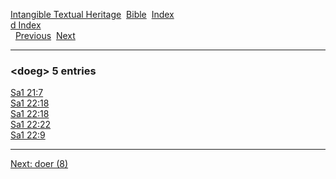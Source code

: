 [Intangible Textual Heritage](../../index)  [Bible](../index) 
[Index](index)   
[d Index](_d_)  
  [Previous](c03313)  [Next](c03315) 

------------------------------------------------------------------------

### &lt;doeg&gt; 5 entries

[Sa1 21:7](../kjv/sa1021.htm#007)  
[Sa1 22:18](../kjv/sa1022.htm#018)  
[Sa1 22:18](../kjv/sa1022.htm#018)  
[Sa1 22:22](../kjv/sa1022.htm#022)  
[Sa1 22:9](../kjv/sa1022.htm#009)  

------------------------------------------------------------------------

[Next: doer (8)](c03315)
